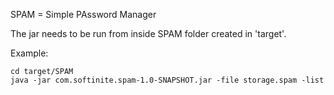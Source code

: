 SPAM = Simple PAssword Manager 

The jar needs to be run from inside SPAM folder created in 'target'.

Example:

```
cd target/SPAM
java -jar com.softinite.spam-1.0-SNAPSHOT.jar -file storage.spam -list
```